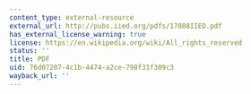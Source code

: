```yaml
---
content_type: external-resource
external_url: http://pubs.iied.org/pdfs/17088IIED.pdf
has_external_license_warning: true
license: https://en.wikipedia.org/wiki/All_rights_reserved
status: ''
title: PDF
uid: 76d07207-4c1b-4474-a2ce-798f31f309c3
wayback_url: ''
---
```

